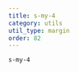 ```yaml
---
title: s-my-4
category: utils
util_type: margin
order: 82
---
```

<div class="s-my-4">
  <code>s-my-4</code>
</div>